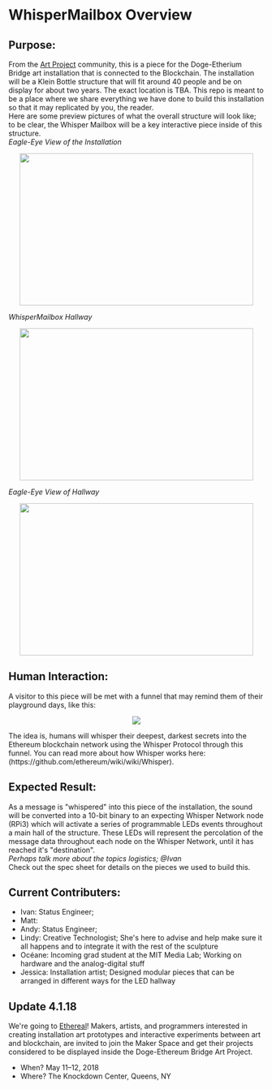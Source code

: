 # WhisperMailbox Overview

## Purpose: 
From the [Art Project](https://medium.com/truebit/statements-on-creative-alliances-and-integrated-participation-6afdead8786a) community, this is a piece for the Doge-Etherium Bridge art installation that is connected to the Blockchain. The installation will be a Klein Bottle structure that will fit around 40 people and be on display for about two years. The exact location is TBA. This repo is meant to be a place where we share everything we have done to build this installation so that it may replicated by you, the reader. <br>Here are some preview pictures of what the overall structure will look like; to be clear, the Whisper Mailbox will be a key interactive piece inside of this structure.
<br>
*Eagle-Eye View of the Installation*
<p align="center">
  <img width="460" height="300" src="https://github.com/oceaneboulais/WhisperMailbox/blob/master/img/top_view.jpg">
</p>

*WhisperMailbox Hallway*
<p align="center">
  <img width="460" height="300" src="https://github.com/oceaneboulais/WhisperMailbox/blob/master/img/hallway.jpg">
</p>

*Eagle-Eye View of Hallway*
<p align="center">
  <img width="460" height="300" src="https://github.com/oceaneboulais/WhisperMailbox/blob/master/img/eagle_eye_hallway.jpg">
</p>



## Human Interaction: 
A visitor to this piece will be met with a funnel that may remind them of their playground days, like this:
<p align="center">
  <img src="http://littletikescommercial.com/wp-content/uploads/2014/11/SeigelSoccer-TN-329.jpg">
</p>
 The idea is, humans will whisper their deepest, darkest secrets into the Ethereum blockchain network using the Whisper Protocol through this funnel. You can read more about how Whisper works here: (https://github.com/ethereum/wiki/wiki/Whisper). 

## Expected Result: 
As a message is "whispered" into this piece of the installation, the sound will be converted into a 10-bit binary to an expecting Whisper Network node (RPi3) which will activate a series of programmable LEDs events throughout a main hall of the structure. These LEDs will represent the percolation of the message data throughout each node on the Whisper Network, until it has reached it's "destination".
<br>*Perhaps talk more about the topics logistics; @Ivan*
<br>Check out the spec sheet for details on the pieces we used to build this.

## Current Contributers: 
  - Ivan: Status Engineer; 
  - Matt:
  - Andy: Status Engineer; 
  - Lindy: Creative Technologist; She's here to advise and help make sure it all happens and to integrate it with the rest of the sculpture
  - Océane: Incoming grad student at the MIT Media Lab; Working on hardware and the analog-digital stuff
  - Jessica: Installation artist; Designed modular pieces that can be arranged in different ways for the LED hallway
  
  
 ## Update 4.1.18
We're going to [Ethereal](https://medium.com/artproject-truebit/maker-space-ethereal-summit-1c3bf1224203)! Makers, artists, and programmers interested in creating installation art prototypes and interactive experiments between art and blockchain, are invited to join the Maker Space and get their projects considered to be displayed inside the Doge-Ethereum Bridge Art Project.
- When? May 11–12, 2018
- Where? The Knockdown Center, Queens, NY



